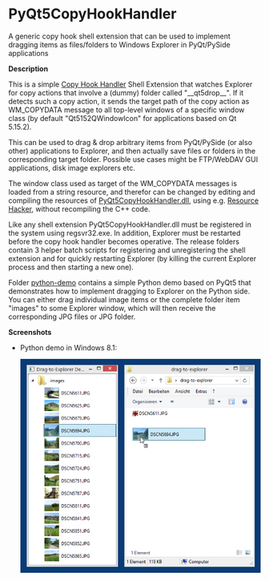 # PyQt5CopyHookHandler

A generic copy hook shell extension that can be used to implement dragging items as files/folders to Windows Explorer in PyQt/PySide applications

**Description**

This is a simple [Copy Hook Handler](https://docs.microsoft.com/en-us/windows/win32/shell/how-to-create-copy-hook-handlers) Shell Extension that watches Explorer for copy actions that involve a (dummy) folder called "\_\_qt5drop\_\_". If it detects such a copy action, it sends the target path of the copy action as WM_COPYDATA message to all top-level windows of a specific window class (by default "Qt5152QWindowIcon" for applications based on Qt 5.15.2).

This can be used to drag & drop arbitrary items from PyQt/PySide (or also other) applications to Explorer, and then actually save files or folders in the corresponding target folder. Possible use cases might be FTP/WebDAV GUI applications, disk image explorers etc.

The window class used as target of the WM_COPYDATA messages is loaded from a string resource, and therefor can be changed by editing and compiling the resources of [PyQt5CopyHookHandler.dll](release/x64/PyQt5CopyHookHandler.dll), using e.g. [Resource Hacker](http://www.angusj.com/resourcehacker/), without recompiling the C++ code.

Like any shell extension PyQt5CopyHookHandler.dll must be registered in the system using regsvr32.exe. In addition, Explorer must be restarted before the copy hook handler becomes operative. The release folders contain 3 helper batch scripts for registering and unregistering the shell extension and for quickly restarting Explorer (by killing the current Explorer process and then starting a new one).

Folder [python-demo](python-demo) contains a simple Python demo based on PyQt5 that demonstrates how to implement dragging to Explorer on the Python side. You can either drag individual image items or the complete folder item "images" to some Explorer window, which will then receive the corresponding JPG files or JPG folder.

**Screenshots**

* Python demo in Windows 8.1:

  ![](screenshots/drag.png)
